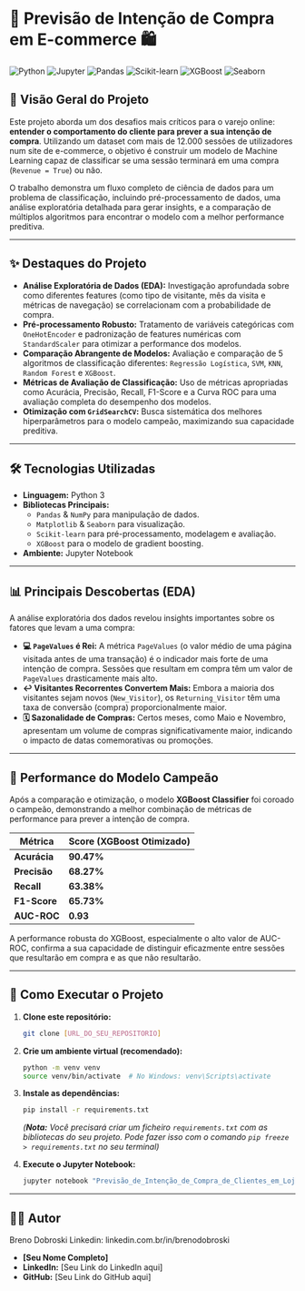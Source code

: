 # 🛒 Previsão de Intenção de Compra em E-commerce 🛍️

![Python](https://img.shields.io/badge/Python-3.11+-blue.svg?style=for-the-badge&logo=python&logoColor=white)
![Jupyter](https://img.shields.io/badge/Jupyter-Notebook-orange.svg?style=for-the-badge&logo=jupyter&logoColor=white)
![Pandas](https://img.shields.io/badge/Pandas-black?style=for-the-badge&logo=pandas&logoColor=white)
![Scikit-learn](https://img.shields.io/badge/Scikit--learn-F7931E?style=for-the-badge&logo=scikit-learn&logoColor=white)
![XGBoost](https://img.shields.io/badge/XGBoost-006699.svg?style=for-the-badge&logo=xgboost&logoColor=white)
![Seaborn](https://img.shields.io/badge/Seaborn-4C72B0.svg?style=for-the-badge&logo=seaborn&logoColor=white)

## 🎯 Visão Geral do Projeto

Este projeto aborda um dos desafios mais críticos para o varejo online: **entender o comportamento do cliente para prever a sua intenção de compra**. Utilizando um dataset com mais de 12.000 sessões de utilizadores num site de e-commerce, o objetivo é construir um modelo de Machine Learning capaz de classificar se uma sessão terminará em uma compra (`Revenue = True`) ou não.

O trabalho demonstra um fluxo completo de ciência de dados para um problema de classificação, incluindo pré-processamento de dados, uma análise exploratória detalhada para gerar insights, e a comparação de múltiplos algoritmos para encontrar o modelo com a melhor performance preditiva.

---

## ✨ Destaques do Projeto

* **Análise Exploratória de Dados (EDA):** Investigação aprofundada sobre como diferentes features (como tipo de visitante, mês da visita e métricas de navegação) se correlacionam com a probabilidade de compra.
* **Pré-processamento Robusto:** Tratamento de variáveis categóricas com `OneHotEncoder` e padronização de features numéricas com `StandardScaler` para otimizar a performance dos modelos.
* **Comparação Abrangente de Modelos:** Avaliação e comparação de 5 algoritmos de classificação diferentes: `Regressão Logística`, `SVM`, `KNN`, `Random Forest` e `XGBoost`.
* **Métricas de Avaliação de Classificação:** Uso de métricas apropriadas como Acurácia, Precisão, Recall, F1-Score e a Curva ROC para uma avaliação completa do desempenho dos modelos.
* **Otimização com `GridSearchCV`:** Busca sistemática dos melhores hiperparâmetros para o modelo campeão, maximizando sua capacidade preditiva.

---

## 🛠️ Tecnologias Utilizadas

* **Linguagem:** Python 3
* **Bibliotecas Principais:**
    * `Pandas` & `NumPy` para manipulação de dados.
    * `Matplotlib` & `Seaborn` para visualização.
    * `Scikit-learn` para pré-processamento, modelagem e avaliação.
    * `XGBoost` para o modelo de gradient boosting.
* **Ambiente:** Jupyter Notebook

---

## 📊 Principais Descobertas (EDA)

A análise exploratória dos dados revelou insights importantes sobre os fatores que levam a uma compra:

* **💻 `PageValues` é Rei:** A métrica `PageValues` (o valor médio de uma página visitada antes de uma transação) é o indicador mais forte de uma intenção de compra. Sessões que resultam em compra têm um valor de `PageValues` drasticamente mais alto.
* **↩️ Visitantes Recorrentes Convertem Mais:** Embora a maioria dos visitantes sejam novos (`New_Visitor`), os `Returning_Visitor` têm uma taxa de conversão (compra) proporcionalmente maior.
* **🗓️ Sazonalidade de Compras:** Certos meses, como Maio e Novembro, apresentam um volume de compras significativamente maior, indicando o impacto de datas comemorativas ou promoções.

---

## 🤖 Performance do Modelo Campeão

Após a comparação e otimização, o modelo **XGBoost Classifier** foi coroado o campeão, demonstrando a melhor combinação de métricas de performance para prever a intenção de compra.

| Métrica       | Score (XGBoost Otimizado) |
|---------------|---------------------------|
| **Acurácia** | **90.47%** |
| **Precisão** | **68.27%** |
| **Recall** | **63.38%** |
| **F1-Score** | **65.73%** |
| **AUC-ROC** | **0.93** |

A performance robusta do XGBoost, especialmente o alto valor de AUC-ROC, confirma a sua capacidade de distinguir eficazmente entre sessões que resultarão em compra e as que não resultarão.

---

## 🚀 Como Executar o Projeto

1.  **Clone este repositório:**
    ```bash
    git clone [URL_DO_SEU_REPOSITORIO]
    ```
2.  **Crie um ambiente virtual (recomendado):**
    ```bash
    python -m venv venv
    source venv/bin/activate  # No Windows: venv\Scripts\activate
    ```
3.  **Instale as dependências:**
    ```bash
    pip install -r requirements.txt
    ```
    *(**Nota:** Você precisará criar um ficheiro `requirements.txt` com as bibliotecas do seu projeto. Pode fazer isso com o comando `pip freeze > requirements.txt` no seu terminal)*

4.  **Execute o Jupyter Notebook:**
    ```bash
    jupyter notebook "Previsão_de_Intenção_de_Compra_de_Clientes_em_Loja_Web.ipynb"
    ```

---

## 👨‍💻 Autor

Breno Dobroski
Linkedin: linkedin.com.br/in/brenodobroski
* **[Seu Nome Completo]**
* **LinkedIn:** [Seu Link do LinkedIn aqui]
* **GitHub:** [Seu Link do GitHub aqui]
